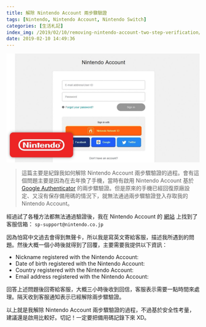 ```yaml
---
title: 解除 Nintendo Account 兩步驟驗證
tags: [Nintendo, Nintendo Account, Nintendo Switch]
categories: [生活札記]
index_img: /2019/02/10/removing-nintendo-account-two-step-verification/cover.jpg
date: 2019-02-10 14:49:36
---
```


![](/2019/02/10/removing-nintendo-account-two-step-verification/cover.jpg)

> 這篇主要是紀錄我如何解除 Nintendo Account 兩步驟驗證的過程。會有這個問題主要是因為在去年換了手機，當時有啟用 Nintendo Account 基於 [Google Authenticator](https://support.google.com/a/answer/175197) 的兩步驟驗證。但是原來的手機已經回復原廠設定、又沒有保存備用碼的情況下，就無法通過兩步驟驗證登入存取我的 Nintendo Account。

<!-- more -->

經過試了各種方法都無法通過驗證後，我在 Nintendo Account 的 [網站](https://accounts.nintendo.com/common_help) 上找到了客服信箱：
  `sp-support@nintendo.co.jp`

因為怕寫中文過去會得到無聲卡，所以我是寫英文寄給客服，描述我所遇到的問題。然後大概一個小時後就得到了回覆，主要需要我提供以下資訊：

* Nickname registered with the Nintendo Account:
* Date of birth registered with the Nintendo Account:
* Country registered with the Nintendo Account:
* Email address registered with the Nintendo Account:

回答上述問題後回寄給客服，大概三小時後收到回信，客服表示需要一點時間來處理。隔天收到客服通知表示已經解除兩步驟驗證。

以上就是我解除 Nintendo Account 兩步驟驗證的過程，不過基於安全性考量，建議還是啟用比較好。切記！一定要把備用碼記錄下來 XD。
